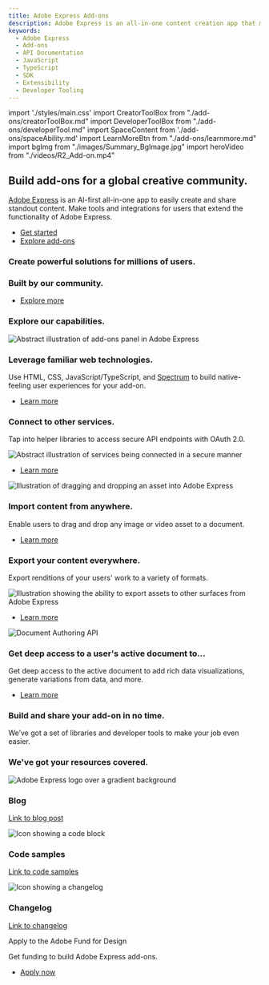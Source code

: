 ```yaml
---
title: Adobe Express Add-ons
description: Adobe Express is an all-in-one content creation app that makes it fast, easy and fun to design standout flyers, TikToks, resumes, Reels, banners, logos, invitations, webpages and so much more. Add-ons allow developers to extend the core functionality of Adobe Express, with a dedicated marketplace for them to be distributed for others to discover and enjoy.
keywords:
  - Adobe Express
  - Add-ons
  - API Documentation
  - JavaScript
  - TypeScript
  - SDK
  - Extensibility
  - Developer Tooling
---
```


import './styles/main.css'
import CreatorToolBox from "./add-ons/creatorToolBox.md"
import DeveloperToolBox from "./add-ons/developerTool.md"
import SpaceContent from './add-ons/spaceAbility.md'
import LearnMoreBtn from "./add-ons/learnmore.md"
import bgImg from "./images/Summary_BgImage.jpg"
import heroVideo from "./videos/R2_Add-on.mp4"

<!-- <Hero slots="heading, text, buttons, assetsImg" customLayout variant="video" animationVideo={heroVideo} className="homeherobgImage Hero-Banner"/> -->
<Hero slots="heading, text, buttons" variant="halfwidth" videoUrl={heroVideo} className="add-ones-hero" />

## Build add-ons for a global creative community.

[Adobe Express](https://adobe.com/express) is an AI-first all-in-one app to easily create and share standout content. Make tools and integrations for users that extend the functionality of Adobe Express.

- [Get started](https://developer.adobe.com/express/add-ons/docs/guides)
- [Explore add-ons](https://new.express.adobe.com/add-ons)
  
<TextBlock slots="heading" className="announcement" theme="light"/>

### Create powerful solutions for millions of users.

<WrapperComponent slots="content" repeat="1" theme="light" className="wrapperforCreatorTool"/>

<CreatorToolBox />

<WrapperComponent slots="content" repeat="1" theme="light" className="learnMoreWrapper"/>

<LearnMoreBtn />

<TextBlock slots="heading" className="announcement" theme="lightest"/>

### Built by our community.

<SpaceContent />

<TeaserBlock  slots="buttons" className="secondaryBtn"/>

- [Explore more](https://new.express.adobe.com/add-ons)

<TextBlock slots="heading" className="announcement exploreCapabilities" theme="lightest"/>

### Explore our capabilities.

<TextBlock slots="image, heading,text,buttons" theme="lightest" headerElementType="h2" variantsTypePrimary='secondary' variantStyleFill = "outline" homeZigZag className="explore" position="right"/>

![Abstract illustration of add-ons panel in Adobe Express](images/Explore_Image_1.png)

### Leverage familiar web technologies.

Use HTML, CSS, JavaScript/TypeScript, and [Spectrum](https://developer.adobe.com/express/add-ons/docs/guides/design/) to build native-feeling user experiences for your add-on.

- [Learn more](https://developer.adobe.com/express/add-ons/docs/guides/develop/frameworks-libraries-bundling/)

<TextBlock slots="heading,text,image,buttons" theme="lightest" headerElementType="h2" variantsTypePrimary='secondary' variantStyleFill = "outline" homeZigZag className="explore" position="left" />

### Connect to other services.

Tap into helper libraries to access secure API endpoints with OAuth 2.0.

![Abstract illustration of services being connected in a secure manner](images/Explore_Image_2.png)

- [Learn more](https://developer.adobe.com/express/add-ons/docs/guides/develop/#authorization-with-oauth-20)

<TextBlock slots="image, heading,text,buttons" theme="lightest" headerElementType="h2" variantsTypePrimary='secondary' variantStyleFill = "outline" homeZigZag className="explore" position="right" />

![Illustration of dragging and dropping an asset into Adobe Express](images/Explore_Image_3.png)

### Import content from anywhere.

Enable users to drag and drop any image or video asset to a document.

- [Learn more](https://developer.adobe.com/express/add-ons/docs/guides/develop/#importing-content)

<TextBlock slots="heading,text,image,buttons" theme="lightest" headerElementType="h2" variantsTypePrimary='secondary' variantStyleFill = "outline" homeZigZag className="explore" position="left"/>

### Export your content everywhere.

Export renditions of your users' work to a variety of formats.

![Illustration showing the ability to export assets to other surfaces from Adobe Express](images/Explore_Image_4.png)

- [Learn more](https://developer.adobe.com/express/add-ons/docs/guides/develop/#exporting-content)

<TextBlock slots="image,heading,text,buttons" theme="lightest" headerElementType="h2" variantsTypePrimary='secondary' variantStyleFill = "outline" homeZigZag className="explore" position="right" />

![Document Authoring API](images/Embed_Templates.png)

### Get deep access to a user's active document to...

Get deep access to the active document to add rich data visualizations, generate variations from data, and more.

- [Learn more](https://developer.adobe.com/express/add-ons/docs/guides/develop/#exporting-content)

<TextBlock slots="heading,text" className="announcement exploreCapabilities" theme="light"/>

### Build and share your add-on in no time.

We’ve got a set of libraries and developer tools to make your job even easier.

<WrapperComponent slots="content" repeat="1" theme="light" className="wrapperforCreatorTool"/>

<DeveloperToolBox />

<TextBlock slots="heading" className="announcement resourceHeader" theme="lightest"/>

### We've got your resources covered.

<MiniResourceCard slots="image,heading,link" repeat="3" theme="lightest" inRow="3" className="mini-card support-tools" />

![Adobe Express logo over a gradient background](images/LogoSDK.jpg)

### Blog

[Link to blog post](https://adobe.ly/expressaddons)

![Icon showing a code block](images/code.jpg)

### Code samples

[Link to code samples](https://developer.adobe.com/express/add-ons/docs/samples/)

![Icon showing a changelog](images/change_log.jpg)

### Changelog

[Link to changelog](https://developer.adobe.com/express/add-ons/docs/references/changelog/)

<TeaserBlock  slots="heading,text,buttons" textColor="white" bgURL={bgImg} className="viewAddOn" variant="fullwidth"/>

<p className="teaserBlockCustomHeading">Apply to the Adobe Fund for Design</p>

Get funding to build Adobe Express add-ons.

- [Apply now](https://developer.adobe.com/fund-for-design)
